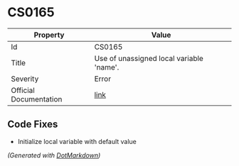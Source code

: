 # CS0165

| Property               | Value                                                                                             |
| ---------------------- | ------------------------------------------------------------------------------------------------- |
| Id                     | CS0165                                                                                            |
| Title                  | Use of unassigned local variable 'name'\.                                                         |
| Severity               | Error                                                                                             |
| Official Documentation | [link](http://docs.microsoft.com/en-us/dotnet/csharp/language-reference/compiler-messages/cs0165) |

## Code Fixes

* Initialize local variable with default value

*\(Generated with [DotMarkdown](http://github.com/JosefPihrt/DotMarkdown)\)*